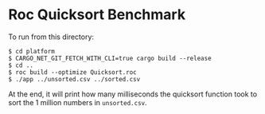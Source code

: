 # Roc Quicksort Benchmark

To run from this directory:

```
$ cd platform
$ CARGO_NET_GIT_FETCH_WITH_CLI=true cargo build --release
$ cd ..
$ roc build --optimize Quicksort.roc
$ ./app ../unsorted.csv ../sorted.csv
```

At the end, it will print how many milliseconds the quicksort function took
to sort the 1 million numbers in `unsorted.csv`.
